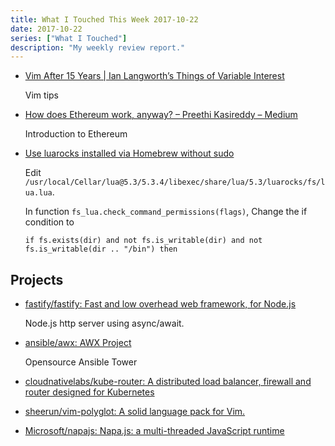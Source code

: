 ```yaml
---
title: What I Touched This Week 2017-10-22
date: 2017-10-22
series: ["What I Touched"]
description: "My weekly review report."
---
```


- [Vim After 15 Years | Ian Langworth’s Things of Variable Interest](https://statico.github.io/vim3.html)

    Vim tips

- [How does Ethereum work, anyway? – Preethi Kasireddy – Medium](https://medium.com/@preethikasireddy/how-does-ethereum-work-anyway-22d1df506369)

    Introduction to Ethereum

- [Use luarocks installed via Homebrew without sudo](https://gist.github.com/doitian/8152980b4552e52f683fb6f84472d6ac)

    Edit `/usr/local/Cellar/lua@5.3/5.3.4/libexec/share/lua/5.3/luarocks/fs/lua.lua`.

    In function `fs_lua.check_command_permissions(flags)`, Change the if condition to

    ```
    if fs.exists(dir) and not fs.is_writable(dir) and not fs.is_writable(dir .. "/bin") then
    ```

## Projects 

- [fastify/fastify: Fast and low overhead web framework, for Node.js](https://github.com/fastify/fastify)

    Node.js http server using async/await.

- [ansible/awx: AWX Project](https://github.com/ansible/awx)

    Opensource Ansible Tower

- [cloudnativelabs/kube-router: A distributed load balancer, firewall and router designed for Kubernetes](https://github.com/cloudnativelabs/kube-router)

- [sheerun/vim-polyglot: A solid language pack for Vim.](https://github.com/sheerun/vim-polyglot)

- [Microsoft/napajs: Napa.js: a multi-threaded JavaScript runtime](https://github.com/Microsoft/napajs)
